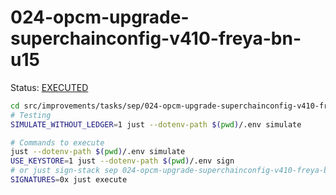 # 024-opcm-upgrade-superchainconfig-v410-freya-bn-u15

Status: [EXECUTED](https://sepolia.etherscan.io/tx/0x5a1d79494372decb0b00eee2adffbec3d3d4a38c7b5e183b59f46287021f8171)

```bash
cd src/improvements/tasks/sep/024-opcm-upgrade-superchainconfig-v410-freya-bn-u15
# Testing
SIMULATE_WITHOUT_LEDGER=1 just --dotenv-path $(pwd)/.env simulate

# Commands to execute
just --dotenv-path $(pwd)/.env simulate
USE_KEYSTORE=1 just --dotenv-path $(pwd)/.env sign
# or just sign-stack sep 024-opcm-upgrade-superchainconfig-v410-freya-bn-u15
SIGNATURES=0x just execute
```